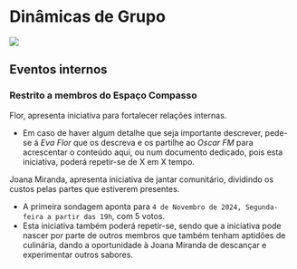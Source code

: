 # Dinâmicas de Grupo

![](../compasso_unido.webp) 

## Eventos internos 

### Restrito a membros do Espaço Compasso

Flor, apresenta iniciativa para fortalecer relações internas. 
  - Em caso de haver algum detalhe que seja importante descrever, pede-se á *Eva Flor* que os descreva e os partilhe ao *Oscar FM*  para acrescentar o conteúdo aqui, ou num documento dedicado, pois esta iniciativa, poderá repetir-se de X em X tempo.

Joana Miranda, apresenta iniciativa de jantar comunitário, dividindo os custos pelas partes que estiverem presentes. 
  - A primeira sondagem aponta para `4 de Novembro de 2024, Segunda-feira a partir das 19h`, com 5 votos. 
  - Esta iniciativa também poderá repetir-se, sendo que a iniciativa pode nascer por parte de outros membros que também tenham aptidões de culinária, dando a oportunidade à Joana Miranda de descançar e experimentar outros sabores.
  

